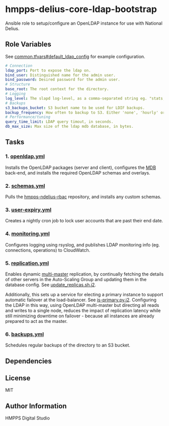 hmpps-delius-core-ldap-bootstrap
=========

Ansible role to setup/configure an OpenLDAP instance for use with National Delius.


Role Variables
--------------
See [common.tfvars#default_ldap_config](https://github.com/ministryofjustice/hmpps-env-configs/blob/master/common/common.tfvars) for example configuration.

```yaml
# Connection
ldap_port: Port to expose the ldap on.
bind_user: Distinguished name for the admin user.
bind_password: Desired password for the admin user.
# Structure
base_root: The root context for the directory.
# Logging
log_level: The slapd log-level, as a comma-separated string eg. "stats,acl". See https://www.openldap.org/doc/admin24/slapdconfig.html#loglevel%20%3Clevel%3E
# Backups
s3_backups_bucket: S3 bucket name to be used for LDIF backups.
backup_frequency: How often to backup to S3. Either 'none', 'hourly' or 'daily'.
# Performance/tuning
query_time_limit: LDAP query timout, in seconds.
db_max_size: Max size of the ldap mdb database, in bytes.
```

Tasks
-----
### 1. [openldap.yml](tasks/openldap.yml)
Installs the OpenLDAP packages (server and client), 
configures the [MDB](https://www.openldap.org/pub/hyc/mdb-paper.pdf) back-end,
and installs the required OpenLDAP schemas and overlays.

### 2. [schemas.yml](tasks/schemas.yml)
Pulls the [hmpps-ndelius-rbac](https://github.com/ministryofjustice/hmpps-ndelius-rbac) repository,
and installs any custom schemas.

### 3. [user-expiry.yml](tasks/user-expiry.yml)
Creates a nightly cron job to lock user accounts that are past their end date.

### 4. [monitoring.yml](tasks/monitoring.yml)
Configures logging using rsyslog, 
and publishes LDAP monitoring info (eg. connections, operations) to CloudWatch.

### 5. [replication.yml](tasks/replication.yml)
Enables dynamic [multi-master](https://www.openldap.org/doc/admin24/replication.html#N-Way%20Multi-Master%20replication) replication, 
by continually fetching the details of other servers in the Auto-Scaling Group and updating them in the database config.
See [update_replicas.sh.j2](templates/update_replicas.sh.j2).

Additionally, this sets up a service for electing a primary instance to support automatic failover at the load-balancer.
See [is-primary.py.j2](templates/is-primary.py.j2).
Configuring the LDAP in this way, using OpenLDAP multi-master but directing all reads and writes to a single node, 
reduces the impact of replication latency while still minimizing downtime on failover - because all instances are already prepared to act as the master.

### 6. [backups.yml](tasks/backups.yml)
Schedules regular backups of the directory to an S3 bucket.

Dependencies
------------


License
-------

MIT

Author Information
------------------

HMPPS Digital Studio
